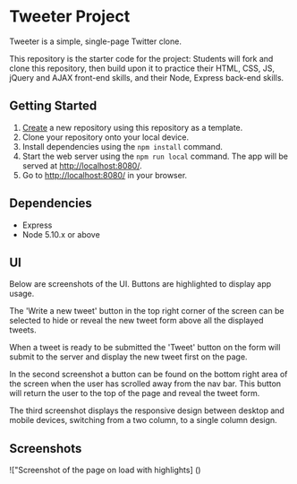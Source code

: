 # Tweeter Project

Tweeter is a simple, single-page Twitter clone.

This repository is the starter code for the project: Students will fork and clone this repository, then build upon it to practice their HTML, CSS, JS, jQuery and AJAX front-end skills, and their Node, Express back-end skills.

## Getting Started

1. [Create](https://docs.github.com/en/repositories/creating-and-managing-repositories/creating-a-repository-from-a-template) a new repository using this repository as a template.
2. Clone your repository onto your local device.
3. Install dependencies using the `npm install` command.
3. Start the web server using the `npm run local` command. The app will be served at <http://localhost:8080/>.
4. Go to <http://localhost:8080/> in your browser.

## Dependencies

- Express
- Node 5.10.x or above

## UI

Below are screenshots of the UI. Buttons are highlighted to display app usage.

The 'Write a new tweet' button in the top right corner of the screen can be selected to hide or reveal the new tweet form above all the displayed tweets.

When a tweet is ready to be submitted the 'Tweet' button on the form will submit to the server and display the new tweet first on the page.

In the second screenshot a button can be found on the bottom right area of the screen when the user has scrolled away from the nav bar. This button will return the user to the top of the page and reveal the tweet form.

The third screenshot displays the responsive design between desktop and mobile devices, switching from a two column, to a single column design.

## Screenshots

!["Screenshot of the page on load with highlights] ()
